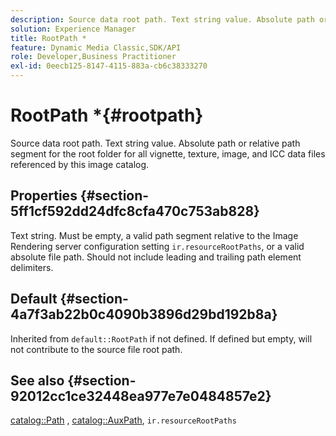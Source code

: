 ```yaml
---
description: Source data root path. Text string value. Absolute path or relative path segment for the root folder for all vignette, texture, image, and ICC data files referenced by this image catalog.
solution: Experience Manager
title: RootPath *
feature: Dynamic Media Classic,SDK/API
role: Developer,Business Practitioner
exl-id: 0eecb125-8147-4115-883a-cb6c38333270
---
```

# RootPath *{#rootpath}

Source data root path. Text string value. Absolute path or relative path segment for the root folder for all vignette, texture, image, and ICC data files referenced by this image catalog.

## Properties {#section-5ff1cf592dd24dfc8cfa470c753ab828}

Text string. Must be empty, a valid path segment relative to the Image Rendering server configuration setting `ir.resourceRootPaths`, or a valid absolute file path. Should not include leading and trailing path element delimiters.

## Default {#section-4a7f3ab22b0c4090b3896d29bd192b8a}

Inherited from `default::RootPath` if not defined. If defined but empty, will not contribute to the source file root path.

## See also {#section-92012cc1ce32448ea977e7e0484857e2}

[catalog::Path](../../../../../ir-api/material-cat/image-rendering-api-ref/c-ir-material-catalog/c-ir-material-data-reference/r-ir-path.md#reference-59ebb624250a4965ad1737578a2ab590) , [catalog::AuxPath](../../../../../ir-api/material-cat/image-rendering-api-ref/c-ir-material-catalog/c-ir-material-data-reference/r-ir-auxpath.md#reference-943ad5ee3c3b4b06bbcbb005db0dc969), `ir.resourceRootPaths`
